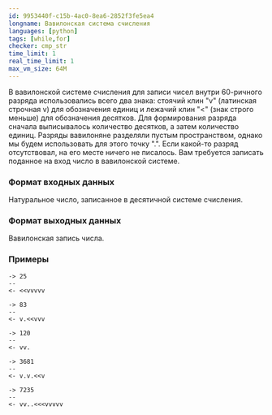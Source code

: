 ```yaml
---
id: 9953440f-c15b-4ac0-8ea6-2852f3fe5ea4
longname: Вавилонская система счисления
languages: [python]
tags: [while,for]
checker: cmp_str
time_limit: 1
real_time_limit: 1
max_vm_size: 64M
---
```



В вавилонской системе счисления для записи чисел внутри 60-ричного разряда использовались всего два знака: стоячий клин "v" (латинская строчная v) для обозначения единиц и лежачий клин "<" (знак строго меньше) для обозначения десятков. Для формирования разряда сначала выписывалось количество десятков, а затем количество единиц. Разряды вавилоняне разделяли пустым пространством, однако мы будем использовать для этого точку ".". Если какой-то разряд отсутствовал, на его месте ничего не писалось. Вам требуется записать поданное на вход число в вавилонской системе.

### Формат входных данных

Натуральное число, записанное в десятичной системе счисления.

### Формат выходных данных

Вавилонская запись числа.

### Примеры

```
-> 25
--
<- <<vvvvv
```

```
-> 83
--
<- v.<<vvv
```

```
-> 120
--
<- vv.
```

```
-> 3681
--
<- v.v.<<v
```

```
-> 7235
--
<- vv..<<<vvvvv
```